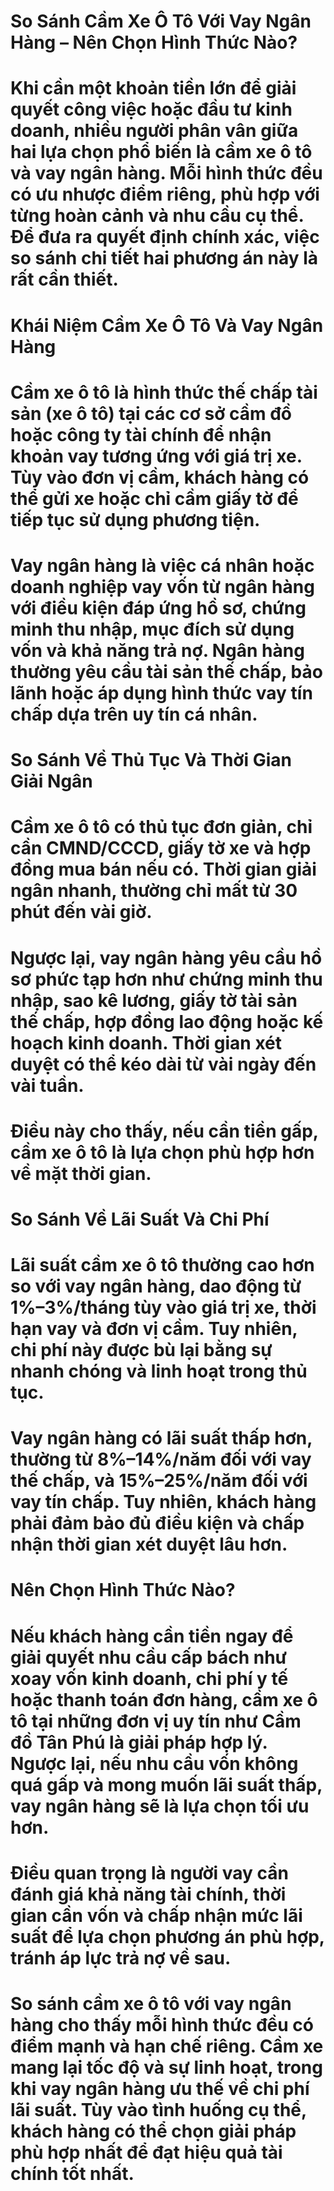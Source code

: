 # So Sánh Cầm Xe Ô Tô Với Vay Ngân Hàng – Nên Chọn Hình Thức Nào?

# Khi cần một khoản tiền lớn để giải quyết công việc hoặc đầu tư kinh doanh, nhiều người phân vân giữa hai lựa chọn phổ biến là cầm xe ô tô và vay ngân hàng. Mỗi hình thức đều có ưu nhược điểm riêng, phù hợp với từng hoàn cảnh và nhu cầu cụ thể. Để đưa ra quyết định chính xác, việc so sánh chi tiết hai phương án này là rất cần thiết.

# 

# Khái Niệm Cầm Xe Ô Tô Và Vay Ngân Hàng

# Cầm xe ô tô là hình thức thế chấp tài sản (xe ô tô) tại các cơ sở cầm đồ hoặc công ty tài chính để nhận khoản vay tương ứng với giá trị xe. Tùy vào đơn vị cầm, khách hàng có thể gửi xe hoặc chỉ cầm giấy tờ để tiếp tục sử dụng phương tiện.

# Vay ngân hàng là việc cá nhân hoặc doanh nghiệp vay vốn từ ngân hàng với điều kiện đáp ứng hồ sơ, chứng minh thu nhập, mục đích sử dụng vốn và khả năng trả nợ. Ngân hàng thường yêu cầu tài sản thế chấp, bảo lãnh hoặc áp dụng hình thức vay tín chấp dựa trên uy tín cá nhân.

# 

# So Sánh Về Thủ Tục Và Thời Gian Giải Ngân

# Cầm xe ô tô có thủ tục đơn giản, chỉ cần CMND/CCCD, giấy tờ xe và hợp đồng mua bán nếu có. Thời gian giải ngân nhanh, thường chỉ mất từ 30 phút đến vài giờ.

# Ngược lại, vay ngân hàng yêu cầu hồ sơ phức tạp hơn như chứng minh thu nhập, sao kê lương, giấy tờ tài sản thế chấp, hợp đồng lao động hoặc kế hoạch kinh doanh. Thời gian xét duyệt có thể kéo dài từ vài ngày đến vài tuần.

# Điều này cho thấy, nếu cần tiền gấp, cầm xe ô tô là lựa chọn phù hợp hơn về mặt thời gian.

# 

# So Sánh Về Lãi Suất Và Chi Phí

# Lãi suất cầm xe ô tô thường cao hơn so với vay ngân hàng, dao động từ 1%–3%/tháng tùy vào giá trị xe, thời hạn vay và đơn vị cầm. Tuy nhiên, chi phí này được bù lại bằng sự nhanh chóng và linh hoạt trong thủ tục.

# Vay ngân hàng có lãi suất thấp hơn, thường từ 8%–14%/năm đối với vay thế chấp, và 15%–25%/năm đối với vay tín chấp. Tuy nhiên, khách hàng phải đảm bảo đủ điều kiện và chấp nhận thời gian xét duyệt lâu hơn.

# 

# Nên Chọn Hình Thức Nào?

# Nếu khách hàng cần tiền ngay để giải quyết nhu cầu cấp bách như xoay vốn kinh doanh, chi phí y tế hoặc thanh toán đơn hàng, cầm xe ô tô tại những đơn vị uy tín như Cầm đồ Tân Phú là giải pháp hợp lý. Ngược lại, nếu nhu cầu vốn không quá gấp và mong muốn lãi suất thấp, vay ngân hàng sẽ là lựa chọn tối ưu hơn.

# Điều quan trọng là người vay cần đánh giá khả năng tài chính, thời gian cần vốn và chấp nhận mức lãi suất để lựa chọn phương án phù hợp, tránh áp lực trả nợ về sau.

# 

# So sánh cầm xe ô tô với vay ngân hàng cho thấy mỗi hình thức đều có điểm mạnh và hạn chế riêng. Cầm xe mang lại tốc độ và sự linh hoạt, trong khi vay ngân hàng ưu thế về chi phí lãi suất. Tùy vào tình huống cụ thể, khách hàng có thể chọn giải pháp phù hợp nhất để đạt hiệu quả tài chính tốt nhất.

